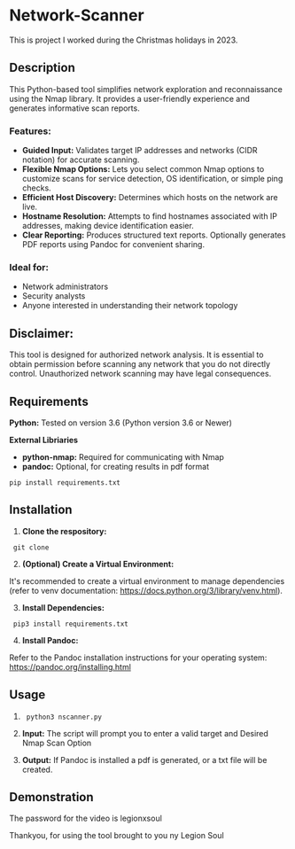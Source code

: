 # Network-Scanner
This is project I worked during the Christmas holidays in 2023.

<H2> Description </H2>
This Python-based tool simplifies network exploration and reconnaissance using the Nmap library.  It provides a user-friendly experience and generates informative scan reports.

<H3>Features:</H3>

* **Guided Input:** Validates target IP addresses and networks (CIDR notation) for accurate scanning.
* **Flexible Nmap Options:**  Lets you select common Nmap options to customize scans for service detection, OS identification, or simple ping checks.
* **Efficient Host Discovery:**  Determines which hosts on the network are live. 
* **Hostname Resolution:**  Attempts to find hostnames associated with IP addresses,  making device identification easier.
* **Clear Reporting:**  Produces structured text reports.  Optionally generates PDF reports using Pandoc for convenient sharing. 

<H3>Ideal for: </H3>

* Network administrators 
* Security analysts
* Anyone interested in understanding their network topology

<H2> Disclaimer: </H2>
This tool is designed for authorized network analysis.  It is essential to obtain permission before scanning any network that you do not directly control. Unauthorized network scanning may have legal consequences.

<H2>Requirements</H2>

**Python:** Tested on version 3.6 (Python version 3.6 or Newer)

**External Libriaries**
* **python-nmap:** Required for communicating with Nmap
* **pandoc:** Optional, for creating results in pdf format

<code>pip install requirements.txt</code>

<H2>Installation</H2>

1. **Clone the respository:**

<code> git clone </code>

2. **(Optional) Create a Virtual Environment:**

It's recommended to create a virtual environment to manage dependencies (refer to venv documentation: https://docs.python.org/3/library/venv.html).

3. **Install Dependencies:**

<code> pip3 install requirements.txt </code>

4. **Install Pandoc:** 

Refer to the Pandoc installation instructions for your operating system: https://pandoc.org/installing.html

<H2>Usage</H2>

1. <code> python3 nscanner.py </code>

2. **Input:** The script will prompt you to enter a valid target and Desired Nmap Scan Option

3. **Output:** If Pandoc is installed a pdf is generated, or a txt file will be created.


<H2> Demonstration</H2>



The password for the video is legionxsoul

Thankyou, for using the tool brought to you ny Legion Soul





